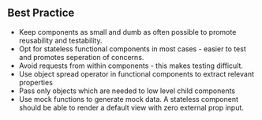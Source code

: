 ## Best Practice

- Keep components as small and dumb as often possible to promote reusability and testability.
- Opt for stateless functional components in most cases - easier to test and promotes seperation of concerns.
- Avoid requests from within components - this makes testing difficult.
- Use object spread operator in functional components to extract relevant properties
- Pass only objects which are needed to low level child components
- Use mock functions to generate mock data. A stateless component should be able to render a default view with zero external prop input.
